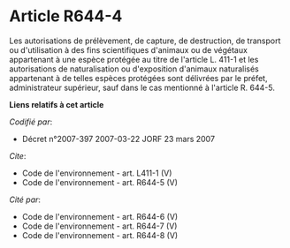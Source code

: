 # Article R644-4

Les autorisations de prélèvement, de capture, de destruction, de transport ou d'utilisation à des fins scientifiques
d'animaux ou de végétaux appartenant à une espèce protégée au titre de l'article L. 411-1 et les autorisations de
naturalisation ou d'exposition d'animaux naturalisés appartenant à de telles espèces protégées sont délivrées par le préfet,
administrateur supérieur, sauf dans le cas mentionné à l'article R. 644-5.

**Liens relatifs à cet article**

_Codifié par_:

  - Décret n°2007-397 2007-03-22 JORF 23 mars 2007

_Cite_:

  - Code de l'environnement - art. L411-1 (V)
  - Code de l'environnement - art. R644-5 (V)

_Cité par_:

  - Code de l'environnement - art. R644-6 (V)
  - Code de l'environnement - art. R644-7 (V)
  - Code de l'environnement - art. R644-8 (V)
